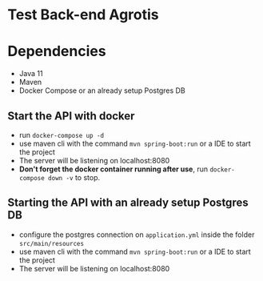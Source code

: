 # Test Back-end Agrotis

# Dependencies

- Java 11
- Maven
- Docker Compose or an already setup Postgres DB

## Start the API with docker

- run `docker-compose up -d`
- use maven cli with the command `mvn spring-boot:run` or a IDE to start the project
- The server will be listening on localhost:8080
- **Don't forget the docker container running after use**, run `docker-compose down -v` to stop. 

## Starting the API with an already setup Postgres DB

- configure the postgres connection on `application.yml` inside the folder `src/main/resources`
- use maven cli with the command `mvn spring-boot:run` or a IDE to start the project
- The server will be listening on localhost:8080
